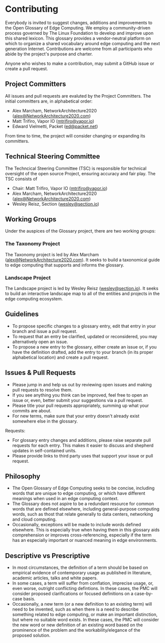 # Contributing

Everybody is invited to suggest changes, additions and improvements to the Open Glossary of Edge Computing. We employ a community-driven process governed by The Linux Foundation to develop and improve upon this shared lexicon. This glossary provides a vendor-neutral platform on which to organize a shared vocabulary around edge computing and the next generation Internet. Contributions are welcome from all participants who abide by the project's purpose and charter.

Anyone who wishes to make a contribution, may submit a GitHub issue or create a pull request.

## Project Committers

All issues and pull requests are evaluted by the Project Committers. The initial committers are, in alphabetical order:

* Alex Marcham, NetworkArchitecture2020 (alex@NetworkArchitecture2020.com)
* Matt Trifiro, Vapor IO (mtrifiro@vapor.io)
* Edward Vielmetti, Packet (ed@packet.net)

From time to time, the project will consider changing or expanding its committers.

## Technical Steering Committee

The Techncical Steering Committee (TSC) is responsible for technical oversight of the open source Project, ensuring accuracy and fair play. The TSC consists of

* Chair: Matt Trifiro, Vapor IO (mtrifiro@vapor.io)
* Alex Marcham, NetworkArchitecture2020 (alex@NetworkArchitecture2020.com)
* Wesley Reisz, Section (wesley@section.io)

## Working Groups

Under the auspices of the Glossary project, there are two working groups:

### The Taxonomy Project
The Taxonomy project is led by Alex Marcham (alex@NetworkArchitecture2020.com). It seeks to build a taxonomical guide to edge computing that supports and informs the glossary.

### Landscape Project
The Landscape project is led by Wesley Reisz (wesley@section.io). It seeks to build an interactive landscape map to all of the entities and projects in the edge computing ecosystem.

## Guidelines

- To propose specific changes to a glossary entry, edit that entry in your branch and issue a pull request.
- To request that an entry be clarified, updated or reconsidered, you may alternatively open an issue.
- To propose a new entry to the glossary, either create an issue or, if you have the definition drafted, add the entry to your branch (in its proper alphabetical location) and create a pull request.

## Issues & Pull Requests

- Please jump in and help us out by reviewing open issues and making pull requests to resolve them.
- If you see anything you think can be improved, feel free to open an issue or, even, better submit your suggestions via a pull request.
- Please title your pull requests appropriately, summing up what your commits are about.
- For new terms, make sure that your entry doesn't already exist somewhere else in the glossary.

Requests:

- For glossary entry changes and additions, please raise separate pull requests for each entry. This makes it easier to discuss and shepherd updates in self-contained units.
- Please provide links to third party uses that support your issue or pull request.

## Philosophy

- The Open Glossary of Edge Computing seeks to be concise, including words that are unique to edge computing, or which have different meanings when used in an edge computing context.
- The Glossary does not aspire to be a redundant resource for common words that are defined elsewhere, including general-purpose computing words, such as thost that relate generally to data centers, networking and cloud computing.
- Occasionally, exceptions will be made to include words defined elsewhere. This is especially true when having them in this glossary aids comprehension or improves cross-referencing, especially if the term has an especially important or nuanced meaning in edge environments.

## Descriptive vs Prescriptive

- In most circumstances, the definition of a term should be based on empirical evidence of contemporary usage as published in literature, academic articles, talks and white papers.
- In some cases, a term will suffer from conflation, imprecise usage, or, even worse, outright conflicting defintions. In these cases, the PMC will consider proposed clarifications or focused definitions on a case-by-case basis.
- Occasionally, a new term (or a new definition to an existing term) will need to be invented, such as when there is a need to describe something related to edge computing, or make an important distinction, but where no suitable word exists. In these cases, the PMC will consider the new word or new definition of an existing word based on the prominence of the problem and the workability/elegance of the proposed solution.


